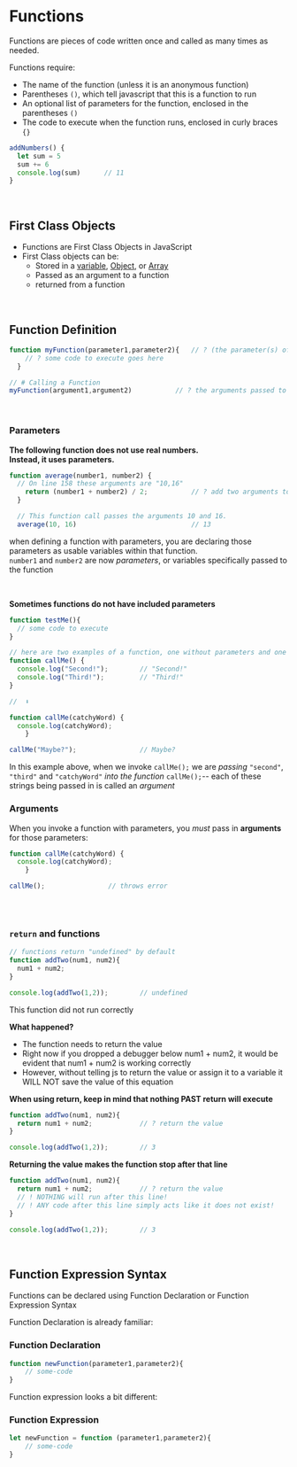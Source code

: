 # Functions
Functions are pieces of code written once and called as many times as needed.

Functions require:
- The name of the function (unless it is an anonymous function)
- Parentheses ```()```, which tell javascript that this is a function to run
- An optional list of parameters for the function, enclosed in the parentheses ``()``
- The code to execute when the function runs, enclosed in curly braces ```{}```

```js
addNumbers() {
  let sum = 5
  sum += 6
  console.log(sum)      // 11
}
```
<br>

## First Class Objects
- Functions are First Class Objects in JavaScript
- First Class objects can be:
    - Stored in a [variable](../03_JS/01_JS_Basics.md), [Object](../03_JS/12_Objects_Nested_Destructuring.md), or [Array](../03_JS/09_Arrays.md)
    - Passed as an argument to a function
    - returned from a function

<br>

## Function Definition
```js
function myFunction(parameter1,parameter2){   // ? (the parameter(s) of the function)
    // ? some code to execute goes here
  }

// # Calling a Function
myFunction(argument1,argument2)           // ? the arguments passed to the function
```

<br>

### Parameters
**The following function does not use real numbers.**  
**Instead, it uses parameters.** 
```js
function average(number1, number2) {
  // On line 158 these arguments are "10,16"
    return (number1 + number2) / 2;           // ? add two arguments together, divide sum by 2
  }

  // This function call passes the arguments 10 and 16.
  average(10, 16)                             // 13
```

when defining a function with parameters, you are declaring those parameters as usable variables within that function.  
```number1``` and ```number2``` are now *parameters*, or variables specifically passed to the function

<br>

**Sometimes functions do not have included parameters**
```js
function testMe(){
  // some code to execute
}

// here are two examples of a function, one without parameters and one with:
function callMe() {
  console.log("Second!");        // "Second!"
  console.log("Third!");         // "Third!"
}

//  ⬇

function callMe(catchyWord) {
  console.log(catchyWord);
    }

callMe("Maybe?");                // Maybe?
```
In this example above, when we invoke ```callMe();``` we are *passing* ```"second"```, ```"third"``` and ```"catchyWord"``` *into the function* ```callMe();```-- each of these strings being passed in is called an *argument*
<br>

### Arguments
When you invoke a function with parameters, you *must* pass in **arguments** for those parameters:
```js
function callMe(catchyWord) {
  console.log(catchyWord);
    }

callMe();                // throws error
```
```js
```

<br>

### ```return``` and functions
```js
// functions return "undefined" by default
function addTwo(num1, num2){
  num1 + num2;
}

console.log(addTwo(1,2));        // undefined
```
This function did not run correctly

**What happened?**
- The function needs to return the value
- Right now if you dropped a debugger below num1 + num2, it would be evident that num1 + num2 is working correctly
- However, without telling js to return the value or assign it to a variable it WILL NOT save the value of this equation

**When using return, keep in mind that nothing PAST return will execute**
```js
function addTwo(num1, num2){
  return num1 + num2;            // ? return the value
}

console.log(addTwo(1,2));        // 3
```

**Returning the value makes the function stop after that line**
```js
function addTwo(num1, num2){
  return num1 + num2;            // ? return the value
  // ! NOTHING will run after this line!
  // ! ANY code after this line simply acts like it does not exist!
}

console.log(addTwo(1,2));        // 3
```

<br>


## Function Expression Syntax
Functions can be declared using Function Declaration or Function Expression Syntax

Function Declaration is already familiar:

### Function Declaration
```js
function newFunction(parameter1,parameter2){
    // some-code
}
```

Function expression looks a bit different: 
### Function Expression
```js
let newFunction = function (parameter1,parameter2){
    // some-code
}
```
